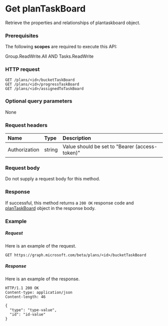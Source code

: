 # Get planTaskBoard

Retrieve the properties and relationships of plantaskboard object.
### Prerequisites
The following **scopes** are required to execute this API: 

Group.ReadWrite.All AND Tasks.ReadWrite

### HTTP request
<!-- { "blockType": "ignored" } -->
```http
GET /plans/<id>/bucketTaskBoard
GET /plans/<id>/progressTaskBoard
GET /plans/<id>/assignedToTaskBoard
```
### Optional query parameters
None

### Request headers
| Name       | Type | Description|
|:-----------|:------|:----------|
| Authorization  | string  | Value should be set to "Bearer (access-token)" |

### Request body
Do not supply a request body for this method.
### Response
If successful, this method returns a `200 OK` response code and [planTaskBoard](../resources/plantaskboard.md) object in the response body.
### Example
##### Request
Here is an example of the request.
<!-- {
  "blockType": "request",
  "name": "get_plantaskboard"
}-->
```http
GET https://graph.microsoft.com/beta/plans/<id>/bucketTaskBoard
```
##### Response
Here is an example of the response.
<!-- {
  "blockType": "response",
  "truncated": true,
  "@odata.type": "microsoft.graph.plantaskboard"
} -->
```http
HTTP/1.1 200 OK
Content-type: application/json
Content-length: 46

{
  "type": "type-value",
  "id": "id-value"
}
```

<!-- uuid: 8fcb5dbc-d5aa-4681-8e31-b001d5168d79
2015-10-25 14:57:30 UTC -->
<!-- {
  "type": "#page.annotation",
  "description": "Get planTaskBoard",
  "keywords": "",
  "section": "documentation",
  "tocPath": ""
}-->